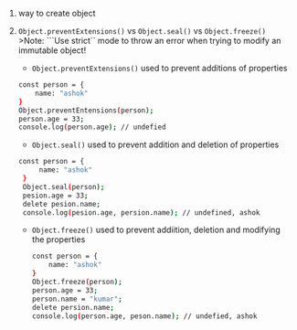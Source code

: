 1. way to create object

2. ```Object.preventExtensions()``` vs ```Object.seal()``` vs ```Object.freeze()```
        >Note: ```Use strict`` mode to throw an error when trying to modify an immutable object!
    - ```Object.preventExtensions()``` used to prevent additions of properties
    
    ```sh
    const person = {
        name: "ashok"
    }
    Object.preventEntensions(person);
    person.age = 33;
    console.log(person.age); // undefied
    ```
   - ```Object.seal()``` used to prevent addition and deletion of properties
   
   ```sh
   const person = {
        name: "ashok"
    }
    Object.seal(person);
    pesion.age = 33;
    delete pesion.name;
    console.log(pesion.age, persion.name); // undefined, ashok
   ```
   - ```Object.freeze()``` used to prevent addiition, deletion and modifying the properties
        ```sh
        const person = {
            name: "ashok"
        }
        Object.freeze(person);
        person.age = 33;
        person.name = "kumar";
        delete persion.name;
        console.log(person.age, peson.name); // undefied, ashok
        ```
